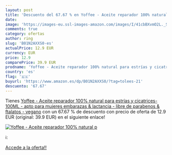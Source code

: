 ```yaml
---
layout: post
title: 'Descuento del 67.67 % en Yoffee - Aceite reparador 100% natural p'
date: 
image: 'https://images-eu.ssl-images-amazon.com/images/I/41cbBXvmO2L._SL200_.jpg'
comments: true
category: ofertas
author: ring
slug: 'B01N2AXXS0-es'
actualPrice: 12.9 EUR
currency: EUR
price: 12.9
comparePrice: 39.9 EUR
prodname: 'Yoffee - Aceite reparador 100% natural para estrías y cicatrices- 100ML - apto para mujeres embarazas & lactancia - libre de parabenos & ftalatos - vegano'
country: 'es'
flag: '🇪🇸'
buyurl: 'https://www.amazon.es/dp/B01N2AXXS0/?tag=tolees-21'
descuento: '67.67'
---
```


Tienes [Yoffee - Aceite reparador 100% natural para estrías y cicatrices- 100ML - apto para mujeres embarazas & lactancia - libre de parabenos & ftalatos - vegano](https://www.amazon.es/dp/B01N2AXXS0/?tag=tolees-21) con un 67.67 % de descuento con precio de oferta de 12.9 EUR (original: 39.9 EUR) en el siguiente enlace!

[![Yoffee - Aceite reparador 100% natural p](https://images-eu.ssl-images-amazon.com/images/I/41cbBXvmO2L._SL200_.jpg)](https://www.amazon.es/dp/B01N2AXXS0/?tag=tolees-21)

ℹ️:


[Accede a la oferta!!](https://www.amazon.es/dp/B01N2AXXS0/?tag=tolees-21)
